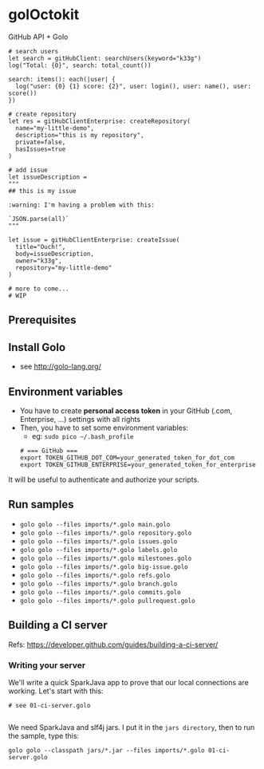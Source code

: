 # golOctokit

GitHub API + Golo

```golo
# search users
let search = gitHubClient: searchUsers(keyword="k33g")
log("Total: {0}", search: total_count())

search: items(): each(|user| {
  log("user: {0} {1} score: {2}", user: login(), user: name(), user: score())
})

# create repository
let res = gitHubClientEnterprise: createRepository(
  name="my-little-demo",
  description="this is my repository",
  private=false,
  hasIssues=true
)

# add issue
let issueDescription =
"""
## this is my issue

:warning: I'm having a problem with this:

`JSON.parse(all)`
"""

let issue = gitHubClientEnterprise: createIssue(
  title="Ouch!",
  body=issueDescription,
  owner="k33g",
  repository="my-little-demo"
)

# more to come...
# WIP
```

## Prerequisites

## Install Golo

- see http://golo-lang.org/

## Environment variables

- You have to create **personal access token** in your GitHub (.com, Enterprise, ...) settings with all rights
- Then, you have to set some environment variables:
  - eg: `sudo pico ~/.bash_profile`
  ```shell
  # === GitHub ===
  export TOKEN_GITHUB_DOT_COM=your_generated_token_for_dot_com
  export TOKEN_GITHUB_ENTERPRISE=your_generated_token_for_enterprise
  ```
It will be useful to authenticate and authorize your scripts.

## Run samples

- `golo golo --files imports/*.golo main.golo`
- `golo golo --files imports/*.golo repository.golo`
- `golo golo --files imports/*.golo issues.golo`
- `golo golo --files imports/*.golo labels.golo`
- `golo golo --files imports/*.golo milestones.golo`
- `golo golo --files imports/*.golo big-issue.golo`
- `golo golo --files imports/*.golo refs.golo`
- `golo golo --files imports/*.golo branch.golo`
- `golo golo --files imports/*.golo commits.golo`
- `golo golo --files imports/*.golo pullrequest.golo`

## Building a CI server

Refs: https://developer.github.com/guides/building-a-ci-server/

### Writing your server

We'll write a quick SparkJava app to prove that our local connections are working. Let's start with this:

```golo
# see 01-ci-server.golo


```

We need SparkJava and slf4j jars. I put it in the `jars directory`, then to run the sample, type this:

    golo golo --classpath jars/*.jar --files imports/*.golo 01-ci-server.golo
